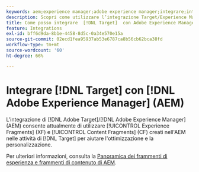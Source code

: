 ```yaml
---
keywords: aem;experience manager;adobe experience manager;integrare;integrazione
description: Scopri come utilizzare l’integrazione Target/Experience Manager.
title: Come posso integrare  [!DNL Target]  con Adobe Experience Manager (AEM)?
feature: Integrations
exl-id: bff6d9da-8b1e-4458-8d5c-0a34e570e15a
source-git-commit: 02ecd1fea95937ab53e6787ca8b56cb62bca38fd
workflow-type: tm+mt
source-wordcount: '60'
ht-degree: 66%

---
```


# Integrare [!DNL Target] con [!DNL Adobe Experience Manager] (AEM)

L&#39;integrazione di [!DNL Adobe Target]/[!DNL Adobe Experience Manager] (AEM) consente attualmente di utilizzare [!UICONTROL Experience Fragments] (XF) e [!UICONTROL Content Fragments] (CF) creati nell&#39;AEM nelle attività di [!DNL Target] per aiutare l&#39;ottimizzazione e la personalizzazione.

Per ulteriori informazioni, consulta la [Panoramica dei frammenti di esperienza e frammenti di contenuto di AEM](/help/main/c-integrating-target-with-mac/aem/aem-experience-and-content-fragments.md).
